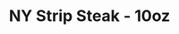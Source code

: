 ---
title: "NY Strip Steak - 10oz"
description: "8 oz. of AAA beef, grilled on an open flame just the way you like it! Served with fresh-cut fries or rice pilaf, & garden salad."
price_s: ""
price_l: "26"
price_lg: ""
weight: "1"
---